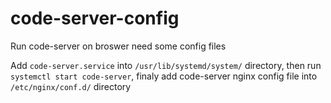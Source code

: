 # code-server-config

Run code-server on broswer need some config files

Add `code-server.service` into `/usr/lib/systemd/system/` directory, then run `systemctl start code-server`, finaly add code-server nginx config file into `/etc/nginx/conf.d/` directory
